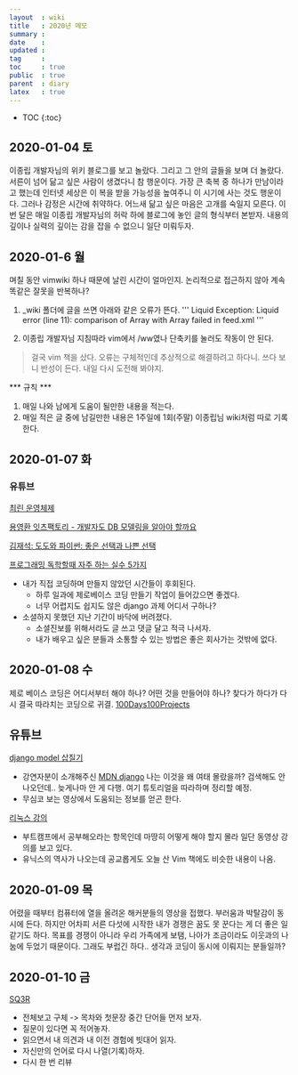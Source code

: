 ```yaml
---
layout  : wiki
title   : 2020년 메모
summary : 
date    : 
updated : 
tag     : 
toc     : true
public  : true
parent  : diary
latex   : true
---
```

* TOC
{:toc}

## 2020-01-04 토
이종립 개발자님의 위키 블로그를 보고 놀랐다. 그리고 그 안의 글들을 보며 더 놀랐다.
서른이 넘어 닮고 싶은 사람이 생겼다니 참 행운이다.
가장 큰 축복 중 하나가 만남이라고 했는데 인터넷 세상은 이 복을 받을 가능성을 높여주니 이 시기에 사는 것도 행운이다.
그러나 감정은 시간에 취약하다. 어느새 닮고 싶은 마음은 고개를 숙일지 모른다. 이번 달은 매일 이종립 개발자님의 허락 하에 블로그에 놓인 글의 형식부터 본받자. 내용의 깊이나 실력의 깊이는 감을 잡을 수 없으니 일단 미뤄두자.


## 2020-01-6 월
며칠 동안 vimwiki 하나 때문에 날린 시간이 얼마인지. 논리적으로 접근하지 않아 계속 똑같은 잘못을 반복하나? 

1. _wiki 폴더에 글을 쓰면 아래와 같은 오류가 뜬다.
'''
Liquid Exception: Liquid error (line 11): comparison of Array with Array failed in feed.xml
'''

1. 이종립 개발자님 지침따라 vim에서 /ww였나 단축키를 눌러도 작동이 안 된다.
> 걸국 vim 책을 샀다. 
오류는 구체적인데 추상적으로 해결하려고 하다니. 쓰다 보니 반성이 든다. 내일 다시 도전해 봐야지.

*** 규칙 ***
1. 매일 나와 남에게 도움이 될만한 내용을 적는다.
2. 매일 적은 글 중에 남길만한 내용은 1주일에 1회(주말) 이종립님 wiki처럼 따로 기록한다.

## 2020-01-07 화

### 유튜브

[최린 운영체제](https://www.youtube.com/watch?v=_NQrpp00OqY&t=2290s)

[용영환 잇츠팩토리 - 개발자도 DB 모델링을 알아야 할까요](https://www.youtube.com/watch?v=Lq1ZjP2ZWzM)

[김재석: 도도와 파이썬: 좋은 선택과 나쁜 선택](https://www.youtube.com/watch?v=LDRG91IACIs)

[프로그래밍 독학할때 자주 하는 실수 5가지](https://www.youtube.com/watch?v=FF6CF8TZIhE)
* 내가 직접 코딩하며 만들지 않았던 시간들이 후회된다.
    * 하루 일과에 제로베이스 코딩 만들기 작업이 들어갔으면 좋겠다.
    * 너무 어렵지도 쉽지도 않은 django 과제 어디서 구하나?
* 소셜하지 못했던 지난 기간이 바닥에 버려졌다.
    * 소셜진보를 위해서라도 글 쓰고 댓글 달고 적극 나서자.
    * 내가 배우고 싶은 분들과 소통할 수 있는 방법은 좋은 회사가는 것밖에 없다.


## 2020-01-08 수

제로 베이스 코딩은 어디서부터 해야 하나? 어떤 것을 만들어야 하나? 찾다가 하다가 다시 결국 따라치는 코딩으로 귀결. [100Days100Projects](https://www.florin-pop.com/blog/2019/09/100-days-100-projects/)

## 유튜브

[django model 삽질기](https://www.youtube.com/watch?v=PlPrxrlBBG8)

* 강연자분이 소개해주신 [MDN django](https://developer.mozilla.org/ko/docs/Learn/Server-side/Django/Introduction) 나는 이것을 왜 여태 몰랐을까? 검색해도 안 나오던데.. 늦게나마 안 게 다행. 여기 튜토리얼을 따라하며 정리할 예정.
* 무심코 보는 영상에서 도움되는 정보를 얻곤 한다. 

[리눅스 강의](https://www.youtube.com/watch?v=MjgzvgXzK8U)
* 부트캠프에서 공부해오라는 항목인데 마땅히 어떻게 해야 할지 몰라 일단 동영상 강의를 보고 있다.
* 유닉스의 역사가 나오는데 공교롭게도 오늘 산 Vim 책에도 비슷한 내용이 나옴.


## 2020-01-09 목

어렸을 때부터 컴퓨터에 열을 올려온 해커분들의 영상을 접했다. 부러움과 박탈감이 동시에 든다. 하지만 어차피 서른 다섯에 시작한 내가 경쟁은 꿈도 못 꾼다는 게 더 좋은 일 같기도 하다. 목표를 경쟁이 아니라 우리 가족에게 보탬, 나아가 조금이라도 이웃과의 나눔에 두었기 때문이다. 그래도 부럽긴 하다.. 생각과 코딩이 동시에 이뤄지는 분들일까? 

## 2020-01-10 금

[SQ3R](https://ko.khanacademy.org/test-prep/sat/new-sat-tips-planning/sat-reading-test-strategies/a/sat-active-reading-strategies-part-1-sq3r)
- 전체보고 구체 -> 목차와 첫문장 중간 단어들 먼저 보자.
- 질문이 있다면 꼭 적어놓자.
- 읽으면서 내 의견과 내 이전 경험에 빗대어 읽자.
- 자신만의 언어로 다시 나열(기록)하자.
- 다시 한 번 리뷰

